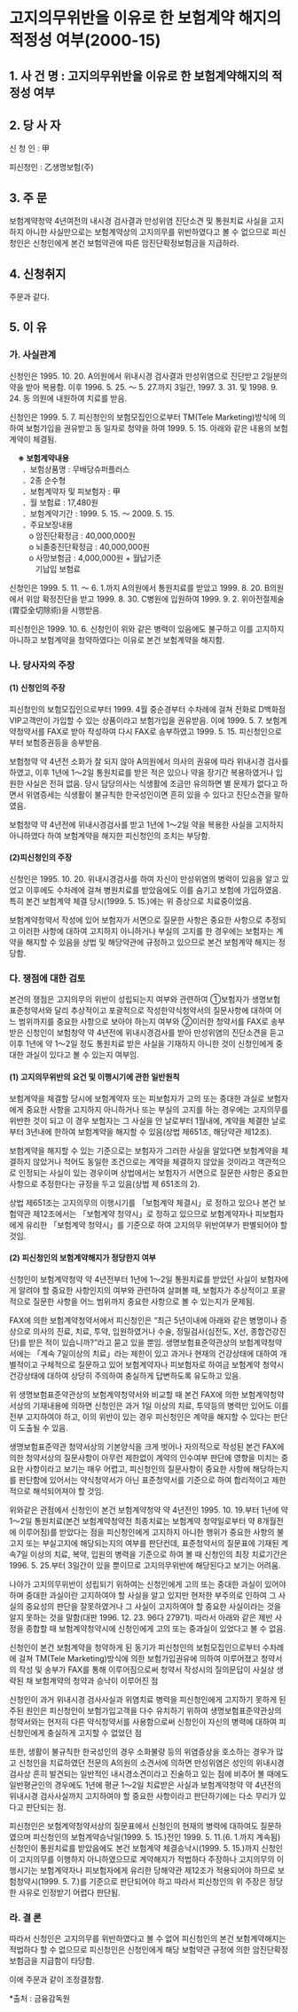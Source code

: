 # 고지의무위반을 이유로 한 보험계약 해지의 적정성 여부(2000-15)

## 1. 사 건 명 : 고지의무위반을 이유로 한 보험계약해지의 적정성 여부
## 2. 당 사 자

신 청 인 : 甲

피신청인 : 乙생명보험(주)

## 3. 주    문
보험계약청약 4년여전의 내시경 검사결과 만성위염 진단소견 및 통원치료 사실을 고지하지 아니한 사실만으로는 보험계약상의 고지의무를 위반하였다고 볼 수 없으므로 피신청인은 신청인에게 본건 보험약관에 따른 암진단확정보험금을 지급하라.

## 4. 신청취지
주문과 같다.

## 5. 이   유
### 가. 사실관계

신청인은 1995. 10. 20. A의원에서 위내시경 검사결과 만성위염으로 진단받고 2일분의 약을 받아 복용함. 이후 1996. 5. 25. ～ 5. 27.까지 3일간, 1997. 3. 31. 및 1998. 9. 24. 동 의원에 내원하여 치료를 받음.

신청인은 1999. 5. 7. 피신청인의 보험모집인으로부터 TM(Tele Marketing)방식에 의하여 보험가입을 권유받고 동 일자로 청약을 하여 1999. 5. 15. 아래와 같은 내용의 보험계약이 체결됨.

&nbsp;&nbsp;&nbsp;&nbsp;**※ 보험계약내용**<br>&nbsp;&nbsp;&nbsp;&nbsp;&nbsp; ．보험상품명   : 무배당슈퍼플러스<br>&nbsp;&nbsp;&nbsp;&nbsp;&nbsp;
．2종 순수형<br>&nbsp;&nbsp;&nbsp;&nbsp;&nbsp;
．보험계약자 및 피보험자 : 甲<br>&nbsp;&nbsp;&nbsp;&nbsp;&nbsp;
．월 보험료    : 17,480원<br>&nbsp;&nbsp;&nbsp;&nbsp;&nbsp;
．보험계약기간 : 1999. 5. 15. ～ 2009. 5. 15.<br>&nbsp;&nbsp;&nbsp;&nbsp;&nbsp;
．주요보장내용<br>&nbsp;&nbsp;&nbsp;&nbsp;&nbsp;&nbsp;&nbsp;&nbsp;&nbsp;o 암진단확정금     :   40,000,000원<br>&nbsp;&nbsp;&nbsp;&nbsp;&nbsp;&nbsp;&nbsp;&nbsp;&nbsp;o 뇌졸중진단확정금 :   40,000,000원<br>&nbsp;&nbsp;&nbsp;&nbsp;&nbsp;&nbsp;&nbsp;&nbsp;&nbsp;o 사망보험금       :    4,000,000원 + 월납기준<br>&nbsp;&nbsp;&nbsp;&nbsp;&nbsp;&nbsp;&nbsp;&nbsp;&nbsp;&nbsp;&nbsp;&nbsp;기납입 보험료

신청인은 1999. 5. 11. ～ 6. 1.까지 A의원에서 통원치료를 받았고 1999. 8. 20. B의원에서 위암 확정진단을 받고 1999. 8. 30. C병원에 입원하여 1999. 9. 2. 위아전절제술(胃亞全切除術)을 시행받음.

피신청인은 1999. 10. 6. 신청인이 위와 같은 병력이 있음에도 불구하고 이를 고지하지 아니하고 보험계약을 청약하였다는 이유로 본건 보험계약을 해지함.
 
### 나. 당사자의 주장
#### (1) 신청인의 주장
피신청인의 보험모집인으로부터 1999. 4월 중순경부터 수차례에 걸쳐 전화로 D백화점 VIP고객만이 가입할 수 있는 상품이라고  보험가입을 권유받음. 이에 1999. 5. 7. 보험계약청약서를 FAX로 받아 작성하여 다시 FAX로 송부하였고 1999. 5. 15. 피신청인으로부터 보험증권등을 송부받음.

보험청약 약 4년전 소화가 잘 되지 않아 A의원에서 의사의 권유에 따라 위내시경 검사를 하였고, 이후 1년에 1～2일 통원치료를 받은 적은 있으나 약을 장기간 복용하였거나 입원한 사실은 전혀 없음. 당시 담당의사는 식생활에 조금만 유의하면 별 문제가 없다고 하면서 위염증세는 식생활이 불규칙한 한국성인이면 흔히 있을 수 있다고 진단소견을 말하였음.
  
보험청약 약 4년전에 위내시경검사를 받고 1년에 1～2일 약을 복용한 사실을 고지하지 아니하였다 하여 보험계약을 해지한 피신청인의 조치는 부당함.

#### (2)피신청인의 주장

신청인은 1995. 10. 20. 위내시경검사를 하여 자신이 만성위염의 병력이 있음을 알고 있었고 이후에도 수차례에 걸쳐 병원치료를 받았음에도 이를 숨기고 보험에 가입하였음. 특히 본건 보험계약 체결 당시(1999. 5. 15.)에는 위 증상으로 치료중이었음. 

보험계약청약서 작성에 있어 보험자가 서면으로 질문한 사항은 중요한 사항으로 추정되고 이러한 사항에 대하여 고지하지 아니하거나 부실의 고지를 한 경우에는 보험자는 계약을 해지할 수 있음을 상법 및 해당약관에 규정하고 있으므로 본건 보험계약 해지는 정당함.

### 다. 쟁점에 대한 검토

본건의 쟁점은 고지의무의 위반이 성립되는지 여부와 관련하여 ①보험자가 생명보험 표준청약서와 달리 추상적이고 포괄적으로 작성한약식청약서의 질문사항에 대하여 어느 범위까지를 중요한 사항으로 보아야 하는지 여부와 ②이러한 청약서를 FAX로 송부받은 신청인이 보험청약 약 4년전에 위내시경검사를 받아 만성위염의 진단소견을 듣고 이후 1년에 약 1～2일 정도 통원치료 받은 사실을 기재하지 아니한 것이 신청인에게 중대한 과실이 있다고 볼 수 있는지 여부임.

#### (1) 고지의무위반의 요건 및 이행시기에 관한 일반원칙

보험계약을 체결할 당시에 보험계약자 또는 피보험자가 고의 또는 중대한 과실로 보험자에게 중요한 사항을 고지하지 아니하거나 또는 부실의 고지를 하는 경우에는 고지의무를 위반한 것이 되고 이 경우 보험자는 그 사실을 안 날로부터 1월내에, 계약을 체결한 날로부터 3년내에 한하여 보험계약을 해지할 수 있음(상법 제651조, 해당약관 제12조).
 
보험계약을 해지할 수 있는 기준으로는 보험자가 그러한 사실을 알았다면 보험계약을 체결하지 않았거나 적어도 동일한 조건으로는 계약을 체결하지 않았을 것이라고 객관적으로 인정되는 사실이 있는 경우이며 상법에서는 보험자가 서면으로 질문한 사항은 중요한 사항으로 추정한다는 규정을 두고 있음(상법 제 651조의 2).
 
상법 제651조는 고지의무의 이행시기를 「보험계약 체결시」로 정하고 있으나 본건 보험약관 제12조에서는 「보험계약 청약시」로 정하고 있으므로 보험계약자나 피보험자에게 유리한 「보험계약 청약시」를 기준으로 하여 고지의무 위반여부가 판별되어야 할 것임.

#### (2) 피신청인의 보험계약해지가 정당한지 여부
신청인이 보험계약청약 약 4년전부터 1년에 1～2일 통원치료를 받았던 사실이 보험자에게 알려야 할 중요한 사항인지의 여부와 관련하여 살펴볼 때, 보험자가 추상적이고 포괄적으로 질문한 사항을 어느 범위까지 중요한 사항으로 볼 수 있는지가 문제됨.

FAX에 의한 보험계약청약서에서 피신청인은 “최근 5년이내에 아래와 같은 병명이나 증상으로 의사의 진료, 치료, 투약, 입원하였거나 수술, 정밀검사(심전도, X선, 종합건강진단)를 받은 적이 있습니까?”라고 묻고 있을 뿐임. 생명보험표준약관상의 보험계약청약서에는 「계속 7일이상의 치료」라는 제한이 있고 과거나 현재의 건강상태에 대하여 개별적이고 구체적으로 질문하고 있어 보험계약자나 피보험자로 하여금 보험계약 청약시 건강상태에 대하여 상당히 주의하여 충실하게 답변하도록 유도하고 있음. 

위 생명보험표준약관상의 보험계약청약서와 비교할 때 본건 FAX에 의한 보험계약청약서상의 기재내용에 의하면 신청인은 과거 1일 이상의 치료, 투약등의 병력만 있어도 이를 전부 고지하여야 하고, 이의 위반이 있는 경우 피신청인은 계약을 해지할 수 있다는 판단이 도출될 수 있음.

생명보험표준약관 청약서상의 기본양식을 크게 벗어나 자의적으로 작성된 본건 FAX에 의한 청약서상의 질문사항이 아무런 제한없이 계약의 인수여부 판단에 영향을 미치는 중요한 사항이라고 보기는 매우 어렵고, 피신청인의 질문사항이 중요한 사항에 해당하는지를 판단함에 있어서는 약식청약서가 아닌 표준청약서를 기준으로 하여 합리적이고 제한적으로 해석되어져야 할 것임. 

위와같은 관점에서 신청인이 본건 보험계약청약 약 4년전인 1995. 10. 19.부터 1년에 약 1～2일 통원치료(본건 보험계약청약전 최종치료는 보험계약 청약일로부터 약 8개월전에 이루어짐)를 받았다는 점을 피신청인에게 고지하지 아니한 행위가 중요한 사항의 불고지 또는 부실고지에 해당되는지의 여부를 판단컨데, 표준청약서의 질문표에 기재된 계속7일 이상의 치료, 복약, 입원의 병력을 기준으로 하여 볼 때 신청인의 최장 치료기간은 1996. 5. 25.부터 3일간이 있을 뿐이므로 고지의무위반에 해당된다고 보기는 어려움. 

나아가 고지의무위반이 성립되기 위하여는 신청인에게 고의 또는 중대한 과실이 있어야 하며 중대한 과실이란 고지하여야 할 사실을 알고 있지만 현저한 부주의로 인하여 그 사실의 중요성의 판단을 잘못하였거나 그 사실이 고지하여야 할 중요한 사실이라는 것을 알지 못하는 것을 말함(대판 1996. 12. 23. 96다 27971). 따라서 아래와 같은 제반 사정을 종합할 때 보험계약청약시에 신청인에게 고의 또는 중과실이 있었다고 볼 수 없음.

신청인이 본건 보험계약을 청약하게 된 동기가 피신청인의 보험모집인으로부터 수차례에 걸쳐 TM(Tele Marketing)방식에 의한 보험가입권유에 의하여 이루어졌고 청약서의 작성 및 송부가 FAX를 통해 이루어짐으로써 청약서 작성시의 질의문답이 사실상 생략된 채 보험계약의 청약과 승낙이 이루어진 점

신청인이 과거 위내시경 검사사실과 위염치료 병력을 피신청인에게 고지하기 못하게 된 주된 원인은 피신청인이 보험가입고객을 다수 유치하기 위하여 생명보험표준약관상의 청약서와는 현저히 다른 약식청약서를 사용함으로써 신청인이 자신의 병력에 대하여 피신청인에게 충실하게 고지할 수 없었던 점

또한, 생활이 불규칙한 한국성인의 경우 소화불량 등의 위염증상을 호소하는 경우가 많고 신청인을 치료하였던 전문의 A의원의 소견서에 의하면 만성위염은 성인의 위내시경 검사상 흔히 발견되는 일반적인 내시경소견이라고 진술하고 있는 점에 비추어 볼 때에도 일반평균인의 경우에도 1년에 평균 1～2일 치료받은 사실과 보험계약청약 약 4년전의 위내시경 검사사실까지 고지하여야 할 중요한 사항이라고 판단하기에는 다소 무리가 있다고 판단되는 점.

피신청인은 보험계약청약서상의 질문표에서 신청인의 현재의 병력에 대하여도 질문하였으며 피신청인의 보험계약승낙일(1999. 5. 15.)전인 1999. 5. 11.(6. 1.까지 계속됨) 신청인이 통원치료를 받았음에도 본건 보험계약 체결승낙시(1999. 5. 15.)까지 신청인이 고지의무를 이행하지 아니하였으므로 계약해지가 적법하다 주장하나 고지의무의 이행시기는 보험계약자나 피보험자에게 유리한 당해약관 제12조가 적용되어야 하므로 보험청약시(1999. 5. 7.)를 기준으로 판단되어야 하고 따라서 피신청인의 위 주장은 정당한 사유로 인정받기 어렵다 판단됨.
    
### 라. 결 론
따라서 신청인은 고지의무를 위반하였다고 볼 수 없어 피신청인의  본건 보험계약해지는 적법하다 할 수 없으므로 피신청인은 신청인에게  해당 보험약관 규정에 의한 암진단확정보험금을 지급함이 타당함.

이에 주문과 같이 조정결정함.

*출처 : 금융감독원